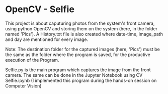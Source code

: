 # OpenCV - Selfie
This project is about caputuring photos from the system's front camera, using python OpenCV and storing them on the system (here, in the  folder named 'Pics'). A History.txt file is also created where date-time, image_path and day are mentioned for every image.

Note: The destination folder for the captured images (here, 'Pics') must be the same as the folder where the program is saved, for the productive execution of the Program.

Selfie.py is the main program which captures the image from the front camera. The same can be done in the Jupyter Notebook using CV Selfie.ipynb
(I implemented this program during the hands-on session on Computer Vision)
